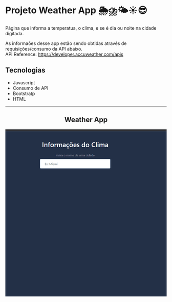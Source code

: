 # Projeto Weather App 🌦⛈🌤☀😎

Página que informa a temperatua, o clima, e se é dia ou noite na cidade digitada.

As informaões desse app estão sendo obtidas através de requisições/consumo da API abaixo.
<br>API Reference:
<https://developer.accuweather.com/apis>

## Tecnologias

- Javascript
- Consumo de API
- Bootstratp
- HTML

---

<h2 align="center">Weather App</h2>

<img src="./tela01.gif" alt="Gif de uma plaicação de clima">
